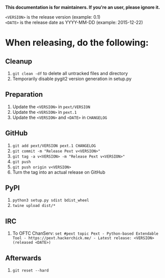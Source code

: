 **This documentation is for maintainers. If you're an user, please ignore it.**

``<VERSION>`` is the release version (example: 0.1)  
``<DATE>`` is the release date as YYYY-MM-DD (example: 2015-12-22)

# When releasing, do the following:
## Cleanup
1. ```git clean -df``` to delete all untracked files and directory
2. Temporarily disable pygit2 version generation in setup.py

## Preparation
1. Update the ``<VERSION>`` in ``pext/VERSION``
2. Update the ``<VERSION>`` in ``pext.1``
3. Update the ``<VERSION>`` and ``<DATE>`` in ``CHANGELOG``

## GitHub
1. ```git add pext/VERSION pext.1 CHANGELOG```
2. ```git commit -m "Release Pext v<VERSION>"```
3. ```git tag -a v<VERSION> -m "Release Pext v<VERSION>"```
4. ```git push```
5. ```git push origin v<VERSION>```
6. Turn the tag into an actual release on GitHub

## PyPI
1. ```python3 setup.py sdist bdist_wheel```
2. ```twine upload dist/*```

## IRC
1. To OFTC ChanServ: ```set #pext topic Pext - Python-based Extendable Tool - https://pext.hackerchick.me/ - Latest release: <VERSION> (released <DATE>)```


## Afterwards
1. ```git reset --hard```
